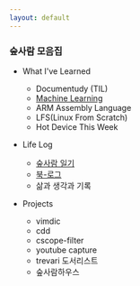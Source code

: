 ```yaml
---
layout: default
---
```


### 숲사람 모음집

* What I've Learned

	- Documentudy (TIL)
	- [Machine Learning](http://soopsaram.com/ml/)
	- ARM Assembly Language
	- LFS(Linux From Scratch)
	- Hot Device This Week

* Life Log

	- [숲사람 일기](http://soopsaram.com/travel/)
	- [북-로그](http://instagram.com/soopsaram)
	- 삶과 생각과 기록

* Projects

	- vimdic
	- cdd
	- cscope-filter
	- youtube capture
	- trevari 도서리스트
	- 숲사람하우스

